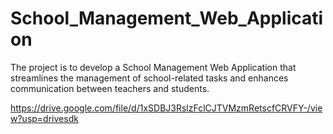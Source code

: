 # School_Management_Web_Application
 The project is to develop a School Management Web Application that streamlines the management of school-related tasks and enhances communication between teachers and students.

 
https://drive.google.com/file/d/1xSDBJ3RslzFclCJTVMzmRetscfCRVFY-/view?usp=drivesdk

